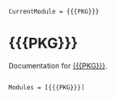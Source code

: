 ```@meta
CurrentModule = {{{PKG}}}
```

# {{{PKG}}}

Documentation for [{{{PKG}}}](https://{{{REPO}}}).

```@index
```

```@autodocs
Modules = [{{{PKG}}}]
```
